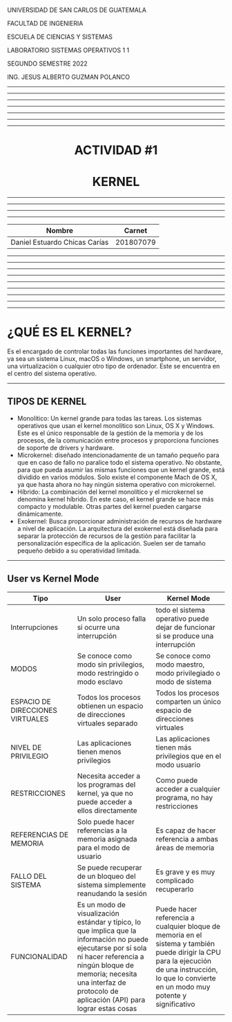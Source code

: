 <p>UNIVERSIDAD DE SAN CARLOS DE GUATEMALA</p>
<p>FACULTAD DE INGENIERIA</p>
<p>ESCUELA DE CIENCIAS Y SISTEMAS</p>
<p>LABORATORIO SISTEMAS OPERATIVOS 1 1</p>
<p>SEGUNDO SEMESTRE 2022</p>
<p>ING. JESUS ALBERTO GUZMAN POLANCO</p>

---


---


---


---


---


---


---

<center> <h1>ACTIVIDAD #1</h1> </center>
<center> <h1>KERNEL</h1> </center>



---


---


---


---



| Nombre   |      Carnet      |  
|----------|:-------------:|
| Daniel Estuardo Chicas Carías    | 201807079 |  


---


---


---


---




---


---


---


---


---

# <a name="nothing"></a>¿QUÉ ES EL KERNEL?
Es el encargado de controlar todas las funciones importantes del hardware, ya sea un sistema Linux, macOS o Windows, un smartphone, un servidor, una virtualización o cualquier otro tipo de ordenador. Este se encuentra en el centro del sistema operativo.

---

## <a name="nothing"></a>TIPOS DE KERNEL
-  Monolítico: Un kernel grande para todas las tareas. Los sistemas operativos que usan el kernel monolítico son Linux, OS X y Windows. Este es el único responsable de la gestión de la memoria y de los procesos, de la comunicación entre procesos y proporciona funciones de soporte de drivers y hardware.
-  Microkernel: diseñado intencionadamente de un tamaño pequeño para que en caso de fallo no paralice todo el sistema operativo. No obstante, para que pueda asumir las mismas funciones que un kernel grande, está dividido en varios módulos. Solo existe el componente Mach de OS X, ya que hasta ahora no hay ningún sistema operativo con microkernel.
-  Híbrido: La combinación del kernel monolítico y el microkernel se denomina kernel híbrido. En este caso, el kernel grande se hace más compacto y modulable. Otras partes del kernel pueden cargarse dinámicamente.
-  Exokernel: Busca proporcionar administración de recursos de hardware a nivel de aplicación. La arquitectura del exokernel está diseñada para separar la protección de recursos de la gestión para facilitar la personalización específica de la aplicación. Suelen ser de tamaño pequeño debido a su operatividad limitada.

---

## <a name="nothing"></a> User vs Kernel Mode

|Tipo | User | Kernel Mode |
| ------ | ------ | ------ |
| Interrupciones |  Un solo proceso falla si ocurre una interrupción |  todo el sistema operativo puede dejar de funcionar si se produce una interrupción |
| MODOS | Se conoce como modo sin privilegios, modo restringido o modo esclavo | Se conoce como modo maestro, modo privilegiado o modo de sistema |
| ESPACIO DE DIRECCIONES VIRTUALES | Todos los procesos obtienen un espacio de direcciones virtuales separado | Todos los procesos comparten un único espacio de direcciones virtuales |
| NIVEL DE PRIVILEGIO | Las aplicaciones tienen menos privilegios | Las aplicaciones tienen más privilegios que en el modo usuario |
| RESTRICCIONES | Necesita acceder a los programas del kernel, ya que no puede acceder a ellos directamente | Como puede acceder a cualquier programa, no hay restricciones |
| REFERENCIAS DE MEMORIA | Solo puede hacer referencias a la memoria asignada para el modo de usuario | Es capaz de hacer referencia a ambas áreas de memoria |
| FALLO DEL SISTEMA | Se puede recuperar de un bloqueo del sistema simplemente reanudando la sesión | Es grave y es muy complicado recuperarlo | 
| FUNCIONALIDAD | Es un modo de visualización estándar y típico, lo que implica que la información no puede ejecutarse por sí sola ni hacer referencia a ningún bloque de memoria; necesita una interfaz de protocolo de aplicación (API) para lograr estas cosas | Puede hacer referencia a cualquier bloque de memoria en el sistema y también puede dirigir la CPU para la ejecución de una instrucción, lo que lo convierte en un modo muy potente y significativo |

